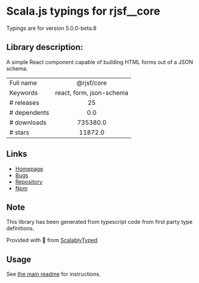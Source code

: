 
# Scala.js typings for rjsf__core

Typings are for version 5.0.0-beta.8

## Library description:
A simple React component capable of building HTML forms out of a JSON schema.

|                    |                 |
| ------------------ | :-------------: |
| Full name          | @rjsf/core |
| Keywords           | react, form, json-schema |
| # releases         | 25 |
| # dependents       | 0.0 |
| # downloads        | 735380.0 |
| # stars            | 11872.0 |

## Links
- [Homepage](https://github.com/rjsf-team/react-jsonschema-form)
- [Bugs](https://github.com/rjsf-team/react-jsonschema-form/issues)
- [Repository](https://github.com/rjsf-team/react-jsonschema-form)
- [Npm](https://www.npmjs.com/package/%40rjsf%2Fcore)
    


## Note
This library has been generated from typescript code from first party type definitions.

Provided with :purple_heart: from [ScalablyTyped](https://github.com/oyvindberg/ScalablyTyped)

## Usage
See [the main readme](../../readme.md) for instructions.


